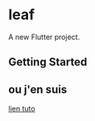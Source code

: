 # leaf

A new Flutter project.

## Getting Started

## ou j'en suis

[lien tuto](https://medium.com/@shakleenishfar/leaf-flutter-social-media-app-part-6-models-and-inherited-widgets-to-pass-data-a19c3699a56e)